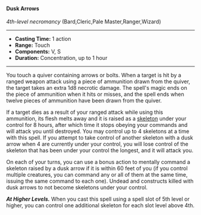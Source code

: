 #### Dusk Arrows
*4th-level necromancy* (Bard,Cleric,Pale Master,Ranger,Wizard)
___
- **Casting Time:** 1 action
- **Range:** Touch
- **Components:** V, S
- **Duration:** Concentration, up to 1 hour
---
You touch a quiver containing arrows or bolts. When a target is hit by a ranged weapon attack using a piece of ammunition drawn from the quiver, the target takes an extra 1d8 necrotic damage. The spell's magic ends on the piece of ammunition when it hits or misses, and the spell ends when twelve pieces of ammunition have been drawn from the quiver.

If a target dies as a result of your ranged attack while using this ammunition, its flesh melts away and it is raised as a [skeleton](/Creatures/Skeleton.md) under your control for 8 hours, after which time it stops obeying your commands and will attack you until destroyed. You may control up to 4 skeletons at a time with this spell. If you attempt to take control of another skeleton with a dusk arrow when 4 are currently under your control, you will lose control of the skeleton that has been under your control the longest, and it will attack you.

On each of your turns, you can use a bonus action to mentally command a skeleton raised by a dusk arrow if it is within 60 feet of you (if you control multiple creatures, you can command any or all of them at the same time, issuing the same command to each one). Undead and constructs killed with dusk arrows to not become skeletons under your control. 

***At Higher Levels.*** When you cast this spell using a spell slot of 5th level or higher, you can control one additional skeleton for each slot level above 4th.

